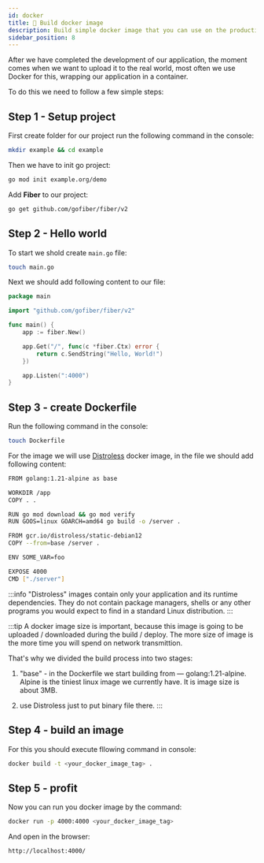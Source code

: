 ```yaml
---
id: docker
title: 🚢 Build docker image
description: Build simple docker image that you can use on the production
sidebar_position: 8
---
```


After we have completed the development of our application, the moment comes when we want to upload it to the real world, most often we use Docker for this, wrapping our application in a container.

To do this we need to follow a few simple steps:

## Step 1 - Setup project

First create folder for our project run the following command in the console:

```bash title="~/"
mkdir example && cd example
```

Then we have to init go project:
```bash title="~/example"
go mod init example.org/demo
```

Add **Fiber** to our project:
```bash title="~/example"
go get github.com/gofiber/fiber/v2
```

## Step 2 - Hello world

To start we shold create `main.go` file:
```bash title="~/example"
touch main.go
```

Next we should add following content to our file:

```go title="~/app/main.go"
package main

import "github.com/gofiber/fiber/v2"

func main() {
	app := fiber.New()

	app.Get("/", func(c *fiber.Ctx) error {
		return c.SendString("Hello, World!")
	})

	app.Listen(":4000")
}
```

## Step 3 - create Dockerfile

Run the following command in the console:

```bash
touch Dockerfile
```

For the image we will use [Distroless](https://github.com/GoogleContainerTools/distroless) docker image, in the file we should add following content:

```bash title="~/example/Dockerfile"
FROM golang:1.21-alpine as base

WORKDIR /app
COPY . .

RUN go mod download && go mod verify
RUN GOOS=linux GOARCH=amd64 go build -o /server .

FROM gcr.io/distroless/static-debian12
COPY --from=base /server .

ENV SOME_VAR=foo

EXPOSE 4000
CMD ["./server"]
```

:::info
"Distroless" images contain only your application and its runtime dependencies. They do not contain package managers, shells or any other programs you would expect to find in a standard Linux distribution.
:::

:::tip
A docker image size is important, because this image is going to be uploaded / downloaded during the build / deploy. The more size of image is the more time you will spend on network transmittion.

That's why we divided the build process into two stages:

1. "base" - in the Dockerfile we start building from — golang:1.21-alpine. Alpine is the tiniest linux image we currently have. It is image size is about 3MB.

2. use Distroless just to put binary file there.
:::

## Step 4 - build an image

For this you should execute fllowing command in console:
```bash title"~/example"
docker build -t <your_docker_image_tag> .
```

## Step 5 - profit

Now you can run you docker image by the command:
```bash
docker run -p 4000:4000 <your_docker_image_tag>
```

And open in the browser:
```
http://localhost:4000/
```